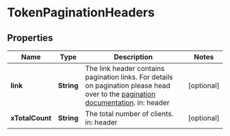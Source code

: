 

# TokenPaginationHeaders


## Properties

Name | Type | Description | Notes
------------ | ------------- | ------------- | -------------
**link** | **String** | The link header contains pagination links.  For details on pagination please head over to the [pagination documentation](https://www.ory.sh/docs/ecosystem/api-design#pagination).  in: header |  [optional]
**xTotalCount** | **String** | The total number of clients.  in: header |  [optional]




